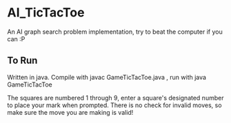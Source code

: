 # AI_TicTacToe
An AI graph search problem implementation, try to beat the computer if you can :P 

## To Run
Written in java. Compile with javac GameTicTacToe.java , run with java GameTicTacToe

The squares are numbered 1 through 9, enter a square's designated number to place your mark when prompted. There is no check for invalid moves, so make sure the move you are making is valid! 
